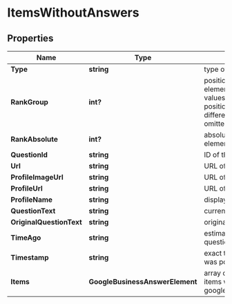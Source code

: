 # ItemsWithoutAnswers


## Properties

| Name | Type | Description | Notes |
|------------ | ------------- | ------------- | -------------|
**Type** | **string** | type of element |[optional]|
**RankGroup** | **int?** | position within a group of elements with identical type values<br>positions of elements with different type values are omitted from rank_group |[optional]|
**RankAbsolute** | **int?** | absolute rank among all the elements |[optional]|
**QuestionId** | **string** | ID of the question |[optional]|
**Url** | **string** | URL of the question |[optional]|
**ProfileImageUrl** | **string** | URL of the user’s profile image |[optional]|
**ProfileUrl** | **string** | URL of the user’s profile |[optional]|
**ProfileName** | **string** | displayed name of the user |[optional]|
**QuestionText** | **string** | current text of the question |[optional]|
**OriginalQuestionText** | **string** | original text of the question |[optional]|
**TimeAgo** | **string** | estimated time when the question was posted |[optional]|
**Timestamp** | **string** | exact time when the question was posted |[optional]|
**Items** | **GoogleBusinessAnswerElement** | array of items<br>items within google_business_question_item |[optional]|